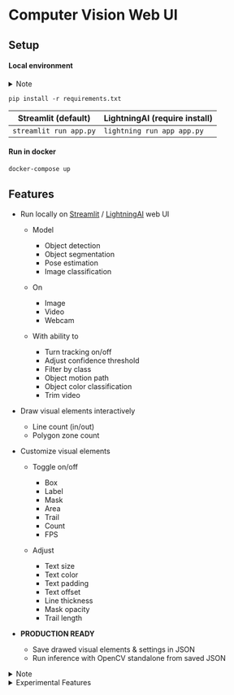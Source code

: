 # Computer Vision Web UI

## Setup

#### Local environment

<details><summary>Note</summary>

- For non-GPU users, please install CPU version of PyTorch first

```
pip install -i https://download.pytorch.org/whl/cpu torch torchvision
```

</details>

```
pip install -r requirements.txt
```

| Streamlit (default)    | LightningAI (require install) |
| ---------------------- | ----------------------------- |
| `streamlit run app.py` | `lightning run app app.py`    |

#### Run in docker

```sh
docker-compose up
```

## Features

- Run locally on [Streamlit](https://github.com/streamlit/streamlit) / [LightningAI](https://github.com/lightning-ai/lightning) web UI

  - Model

    - Object detection
    - Object segmentation
    - Pose estimation
    - Image classification

  - On

    - Image
    - Video
    - Webcam

  - With ability to

    - Turn tracking on/off
    - Adjust confidence threshold
    - Filter by class
    - Object motion path
    - Object color classification
    - Trim video

- Draw visual elements interactively

  - Line count (in/out)
  - Polygon zone count

- Customize visual elements

  - Toggle on/off

    - Box
    - Label
    - Mask
    - Area
    - Trail
    - Count
    - FPS

  - Adjust

    - Text size
    - Text color
    - Text padding
    - Text offset
    - Line thickness
    - Mask opacity
    - Trail length

- **PRODUCTION READY**

  - Save drawed visual elements & settings in JSON
  - Run inference with OpenCV standalone from saved JSON

<details><summary>Note</summary>

Camera (`/dev/video0`) & native run (`cv2.imshow()`) is not configured to run in docker (you can try to mount your own device)

### TODO

#### Supported models:

- [x] All YOLOv8 models (Detect, Segment, Pose, Classify)
  - [x] With BoT-SORT / ByteTrack object tracking

Object detection:

- [x] RT-DETR
- [x] YOLO-NAS
- [x] YOLOv5
  - [x] new v5u models
  - [x] legacy v5 models
- [x] YOLOv3

Instance Segmentation

- [x] SAM

</details>

<details><summary>Experimental Features</summary>
- Fisheye undistortion
</details>

